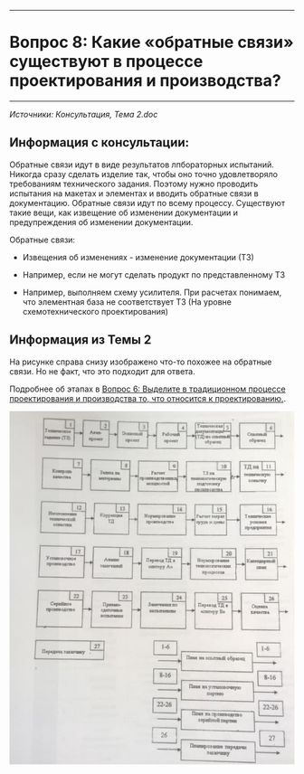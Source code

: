 ___
# Вопрос 8: Какие «обратные связи» существуют в процессе проектирования и производства?
___

*Источники: Консультация, Тема 2.doc*

## Информация с консультации:

Обратные связи идут в виде результатов лпбораторных испытаний. Никогда сразу сделать изделие так, чтобы оно точно удовлетворяло требованиям технического задания. Поэтому нужно проводить испытания на макетах и элементах и вводить обратные связи в документацию. Обратные связи идут по всему процессу. Существуют такие вещи, как извещение об изменении документации и предупреждения об изменении документации.

Обратные связи:

* Извещения об изменениях - изменение документации (ТЗ)

* Например, если не могут сделать продукт по представленному ТЗ

* Например, выполняем схему усилителя. При расчетах понимаем, что элементная база не соответствует ТЗ (На уровне схемотехнического проектирования)

## Информация из Темы 2 

На рисунке справа снизу изображено что-то похожее на обратные связи. Но не факт, что это подходит для ответа.

Подробнее об этапах в [Вопрос 6: Выделите в традиционном процессе проектирования и производства то, что относится к проектированию.](6.md).


![logo](../resources/imgs/8-0.jpg)




